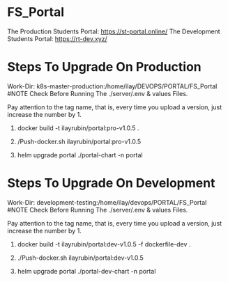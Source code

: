 # FS_Portal 
The Production Students Portal: https://st-portal.online/
The Development Students Portal: https://rt-dev.xyz/
# Steps To Upgrade On Production 
Work-Dir: k8s-master-production:/home/ilay/DEVOPS/PORTAL/FS_Portal #NOTE Check Before Running The ./server/.env & values Files.

Pay attention to the tag name, that is, every time you upload a version, just increase the number by 1.

1. docker build -t ilayrubin/portal:pro-v1.0.5 .
   
2. /Push-docker.sh ilayrubin/portal:pro-v1.0.5
   
3. helm upgrade portal ./portal-chart -n portal 


# Steps To Upgrade On Development 
Work-Dir: development-testing:/home/ilay/devops/PORTAL/FS_Portal #NOTE Check Before Running The ./server/.env & values Files.

Pay attention to the tag name, that is, every time you upload a version, just increase the number by 1.

1. docker build -t ilayrubin/portal:dev-v1.0.5 -f dockerfile-dev .
   
2. ./Push-docker.sh ilayrubin/portal:dev-v1.0.5
   
3. helm upgrade portal ./portal-dev-chart -n portal 
